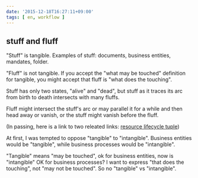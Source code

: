 ```yaml
---
date: '2015-12-18T16:27:11+09:00'
tags: [ en, workflow ]
---
```


## stuff and fluff

"Stuff" is tangible. Examples of stuff: documents, business entities, mandates, folder.

"Fluff" is not tangible. If you accept the "what may be touched" definition for tangible, you might accept that fluff is "what does the touching".

Stuff has only two states, "alive" and "dead", but stuff as it traces its arc from birth to death intersects with many fluffs.

Fluff might intersect the stuff's arc or may parallel it for a while and then head away or vanish, or the stuff might vanish before the fluff.

(In passing, here is a link to two releated links: [resource lifecycle tuple](https://jmettraux.wordpress.com/2010/10/27/resource-lifecycle-tuple/))

At first, I was tempted to oppose "tangible" to "intangible". Business entities would be "tangible", while business processes would be "intangible".

"Tangible" means "may be touched", ok for business entities, now is "intangible" OK for business processes? I want to express "that does the touching", not "may not be touched". So no "tangible" vs "intangible".

